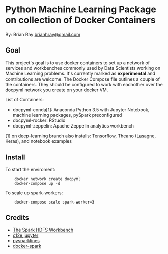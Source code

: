 # Python Machine Learning Package on collection of Docker Containers

By: Brian Ray <brianhray@gmail.com>

## Goal

This project's goal is to use docker containers to set up a network of services and workbenches commonly used by Data Scientists working on Machine Learning problems. It's currently marked as **experimental** and contributions are welcome. The Docker Compose file outlines a couple of the containers. They should be configured to work with eachother over the docpyml network you create on your docker VM.

List of Containers:

* docpyml-conda[1]: Anaconda Python 3.5 with Jupyter Notebook, machine learning packages, pySpark preconfigured
* docpyml-rocker: RStudio
* docpyml-zeppelin: Apache Zeppelin analytics workbench


[1] on deep-learning branch also installs: Tensorflow, Theano (Lasagne, Keras), and notebook examples


## Install

To start the enviroment:

```
    docker network create docpyml
    docker-compose up -d
```

To scale up spark-workers:
```
    docker-compose scale spark-worker=3
```



## Credits

* [The Spark HDFS Workbench](http://www.big-data-europe.eu/scalable-sparkhdfs-workbench-using-docker/)
* [c12e jupyter](https://hub.docker.com/r/c12e/alpine-jupyter-minimal/)
* [pysparklines](https://github.com/RedKrieg/pysparklines)
* [docker-spark](https://github.com/earthquakesan/docker-spark/)
